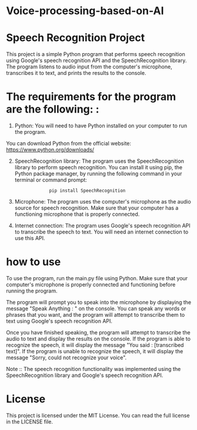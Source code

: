 # Voice-processing-based-on-AI
# Speech Recognition Project
This project is a simple Python program that performs speech recognition using Google's speech recognition API and the SpeechRecognition library. The program listens to audio input from the computer's microphone, transcribes it to text, and prints the results to the console.

# The requirements for the program are the following: :

1. Python: You will need to have Python installed on your computer to run the program. 

You can download Python from the official website: https://www.python.org/downloads/

2. SpeechRecognition library: The program uses the SpeechRecognition library to perform speech recognition. You can install it using pip, the Python package manager, by running the following command in your terminal or command prompt:

                    pip install SpeechRecognition
                    
3. Microphone: The program uses the computer's microphone as the audio source for speech recognition. Make sure that your computer has a functioning microphone that is properly connected.

4. Internet connection: The program uses Google's speech recognition API to transcribe the speech to text. You will need an internet connection to use this API.

# how to use
To use the program, run the main.py file using Python. Make sure that your computer's microphone is properly connected and functioning before running the program.

The program will prompt you to speak into the microphone by displaying the message "Speak Anything : " on the console. You can speak any words or phrases that you want, and the program will attempt to transcribe them to text using Google's speech recognition API.

Once you have finished speaking, the program will attempt to transcribe the audio to text and display the results on the console. If the program is able to recognize the speech, it will display the message "You said : [transcribed text]". If the program is unable to recognize the speech, it will display the message "Sorry, could not recognize your voice".

Note ::
The speech recognition functionality was implemented using the SpeechRecognition library and Google's speech recognition API.
# License
This project is licensed under the MIT License. You can read the full license in the LICENSE file.


